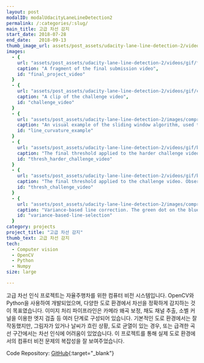 ```yaml
---
layout: post
modalID: modalUdacityLaneLineDetection2
permalink: /:categories/:slug/
main_title: 고급 차선 감지
start_date: 2018-07-28
end_date:   2018-09-13
thumb_image_url: assets/post_assets/udacity-lane-line-detection-2/videos/gif/final_project_video.gif
images:
  - {
    url: "assets/post_assets/udacity-lane-line-detection-2/videos/gif/final_project_video.gif",
    caption: "A fragment of the final submission video",
    id: "final_project_video"
  }
  - {
    url: "assets/post_assets/udacity-lane-line-detection-2/videos/gif/challenge_video.gif",
    caption: "A clip of the challenge video",
    id: "challenge_video"
  }
  - {
    url: "assets/post_assets/udacity-lane-line-detection-2/images/compressed/line_curvature_example.png",
    caption: "An visual example of the sliding window algorithm, used to find the pixels belonging to each lane line. Here, polynomial functions were also fit to the lines, estimating the curvature.",
    id: "line_curvature_example"
  }
  - {
    url: "assets/post_assets/udacity-lane-line-detection-2/videos/gif/best__edge__threshold__sob25_m30-_L_d-09__closed__harder_challenge_video.gif",
    caption: "The final threshold applied to the harder challenge video. Observe that the lane lines can be seen even with all the noise in the system.",
    id: "thresh_harder_challenge_video"
  }
  - {
    url: "assets/post_assets/udacity-lane-line-detection-2/videos/gif/best__edge__threshold__sob25_m30-_L_d-09__closed__challenge_video.gif",
    caption: "The final threshold applied to the challenge video. Observe the line in the middle of the road, separating the two types of asphalt used in the road.",
    id: "thresh_challenge_video"
  }
  - {
    url: "assets/post_assets/udacity-lane-line-detection-2/images/compressed/Variance-based__line__selection.png",
    caption: "Variance-based line correction. The green dot on the blue line is placed based not on the width at that point, but on a fixed distance from the green point on the right line",
    id: "variance-based-line-selection"
  }
category: projects
project_title: "고급 차선 감지"
thumb_text: 고급 차선 감지
tech:
  - Computer vision
  - OpenCV
  - Python
  - Numpy
size: large

---
```


<div class="post-content-markdown">

고급 차선 인식 프로젝트는 자율주행차를 위한 컴퓨터 비전 시스템입니다. OpenCV와 Python을 사용하여 개발되었으며, 다양한 도로 환경에서 차선을 정확하게 감지하는 것이 목표였습니다. 이미지 처리 파이프라인은 카메라 왜곡 보정, 채도 채널 추출, 소벨 커널을 이용한 엣지 검출 등 여러 단계로 구성되어 있습니다. 기본적인 도로 환경에서는 잘 작동했지만, 그림자가 있거나 날씨가 흐린 상황, 도로 균열이 있는 경우, 또는 급격한 곡선 구간에서는 차선 인식에 어려움이 있었습니다. 이 프로젝트를 통해 실제 도로 환경에서의 컴퓨터 비전 문제의 복잡성을 잘 보여주었습니다.

Code Repository: [GitHub](https://github.com/Harry-KIT/CarND-Advanced-Lane-Lines){:target="_blank"}
</div>
